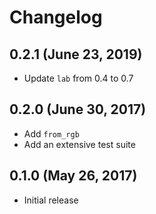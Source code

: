 # Changelog

## 0.2.1 (June 23, 2019)

- Update `lab` from 0.4 to 0.7

## 0.2.0 (June 30, 2017)

- Add `from_rgb`
- Add an extensive test suite

## 0.1.0 (May 26, 2017)

- Initial release
